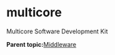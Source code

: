 # multicore

Multicore Software Development Kit

**Parent topic:**[Middleware](../topics/applicable_for_productrt1050_or_productrt1010_or_p.md)

